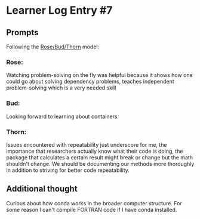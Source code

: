 # Learner Log Entry #7

## Prompts
Following the [Rose/Bud/Thorn](https://www.panoramaed.com/blog/rose-bud-thorn-activity-and-worksheet#:~:text=%22Rose%2C%20Bud%2C%20Thorn%22%20is%20a%20mindful%20design%2D,day%2C%20week%2C%20or%20month.) model:

### Rose:
Watching problem-solving on the fly was helpful because it shows how one could go about solving dependency problems, teaches independent problem-solving which is a very needed skill

### Bud: 
Looking forward to learning about containers

### Thorn: 
Issues encountered with repeatability just underscore for me, the importance that researchers actually know what their code is doing, the package that calculates a certain result might break or change but the math shouldn't change.
We should be documenting our methods more thoroughly in addition to striving for better code repeatability.

## Additional thought
Curious about how conda works in the broader computer structure. For some reason I can't compile FORTRAN code if I have conda installed.
